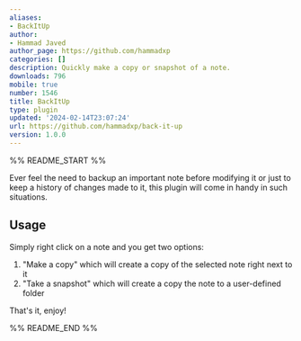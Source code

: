 ```yaml
---
aliases:
- BackItUp
author:
- Hammad Javed
author_page: https://github.com/hammadxp
categories: []
description: Quickly make a copy or snapshot of a note.
downloads: 796
mobile: true
number: 1546
title: BackItUp
type: plugin
updated: '2024-02-14T23:07:24'
url: https://github.com/hammadxp/back-it-up
version: 1.0.0
---
```


%% README_START %%

Ever feel the need to backup an important note before modifying it or just to keep a history of changes made to it, this plugin will come in handy in such situations.

## Usage

Simply right click on a note and you get two options:

1. "Make a copy" which will create a copy of the selected note right next to it
2. "Take a snapshot" which will create a copy the note to a user-defined folder

That's it, enjoy!


%% README_END %%